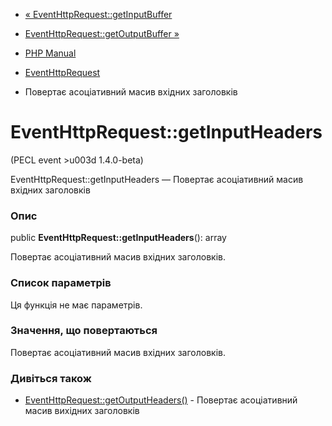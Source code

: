 - [«
EventHttpRequest::getInputBuffer](eventhttprequest.getinputbuffer.md)
- [EventHttpRequest::getOutputBuffer
»](eventhttprequest.getoutputbuffer.md)

- [PHP Manual](index.md)
- [EventHttpRequest](class.eventhttprequest.md)
- Повертає асоціативний масив вхідних заголовків

# EventHttpRequest::getInputHeaders

(PECL event \>u003d 1.4.0-beta)

EventHttpRequest::getInputHeaders — Повертає асоціативний масив
вхідних заголовків

### Опис

public **EventHttpRequest::getInputHeaders**(): array

Повертає асоціативний масив вхідних заголовків.

### Список параметрів

Ця функція не має параметрів.

### Значення, що повертаються

Повертає асоціативний масив вхідних заголовків.

### Дивіться також

- [EventHttpRequest::getOutputHeaders()](eventhttprequest.getoutputheaders.md) -
Повертає асоціативний масив вихідних заголовків
